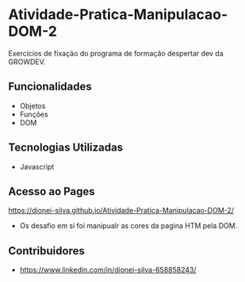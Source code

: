 # Atividade-Pratica-Manipulacao-DOM-2

Exercícios de fixação do programa de formação despertar dev da GROWDEV.

## Funcionalidades

- Objetos
- Funções
- DOM

## Tecnologias Utilizadas

- Javascript 

## Acesso ao Pages

https://dionei-silva.github.io/Atividade-Pratica-Manipulacao-DOM-2/


- Os desafio em si foi manipualr as cores da pagina HTM pela DOM.


## Contribuidores

- https://www.linkedin.com/in/dionei-silva-658858243/
